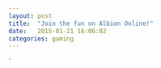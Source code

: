 ```yaml
---
layout: post
title:  "Join the fun on Albion Online!"
date:   2015-01-21 16:06:02
categories: gaming
---
```


<a href="https://albiononline.com/?ref=42TZ5AAE9M" target="_blank" rel="nofollow"><img src="//d3tlyyvdb4qnu4.cloudfront.net/images/banner/970X250_01_Learn_More.jpg" alt="" border="0"></a>`
